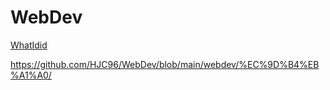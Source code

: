 # WebDev

[WhatIdid](https://github.com/HJC96/WebDev/edit/main/webdev/Concept/WhatIDid.md)

https://github.com/HJC96/WebDev/blob/main/webdev/%EC%9D%B4%EB%A1%A0/

